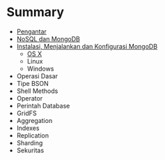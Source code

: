 # Summary

* [Pengantar](README.md)
* [NoSQL dan MongoDB](nosql_dan_mongodb.md)
* [Instalasi, Menjalankan dan Konfigurasi MongoDB](instalasi.md)
   * [OS X](instalasi_os_x.md)
   * Linux
   * Windows
* Operasi Dasar
* Tipe BSON
* Shell Methods
* Operator
* Perintah Database
* GridFS
* Aggregation
* Indexes
* Replication
* Sharding
* Sekuritas
